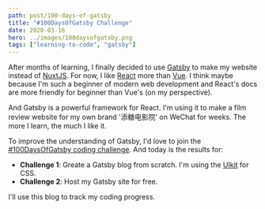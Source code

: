 ```yaml
---
path: post/100-days-of-gatsby
title: "#100DaysOfGatsby Challenge"
date: 2020-03-16
hero: ../images/100daysofgatsby.png
tags: ["learning-to-code", "gatsby"]
---
```


After months of learning, I finally decided to use [Gatsby](https://www.gatsbyjs.org/) to make my website instead of [NuxtJS](https://nuxtjs.org/). For now, I like [React](https://reactjs.org/) more than [Vue](https://vuejs.org/). I think maybe because I'm such a beginner of modern web development and React's docs are more friendly for beginner than Vue's (on my perspective).

And Gatsby is a powerful framework for React. I'm using it to make a film review website for my own brand '添糖电影院' on WeChat for weeks. The more I learn, the much I like it.

To improve the understanding of Gatsby, I'd love to join the [#100DaysOfGatsby coding challenge](https://www.gatsbyjs.org/blog/100days). And today is the results for:

- **Challenge 1**: Greate a Gatsby blog from scratch. I'm using the [UIkit](https://getuikit.com) for CSS.
- **Challenge 2**: Host my Gatsby site for free.

I'll use this blog to track my coding progress.
